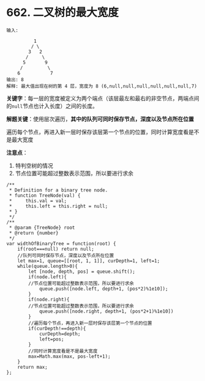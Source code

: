# 662. 二叉树的最大宽度

```
输入: 

          1
         / \
        3   2
       /     \  
      5       9 
     /         \
    6           7
输出: 8
解释: 最大值出现在树的第 4 层，宽度为 8 (6,null,null,null,null,null,null,7)
```

**关键字**：每一层的宽度被定义为两个端点（该层最左和最右的非空节点，两端点间的`null`节点也计入长度）之间的长度。

**解题关键**：使用层次遍历，**其中的队列可同时保存节点，深度以及节点所在位置**

遍历每个节点，再进入新一层时保存该层第一个节点的位置，同时计算宽度看是不是最大宽度

**注意点**：

1. 特判空树的情况
2. 节点位置可能超过整数表示范围，所以要进行求余

```
/**
 * Definition for a binary tree node.
 * function TreeNode(val) {
 *     this.val = val;
 *     this.left = this.right = null;
 * }
 */
/**
 * @param {TreeNode} root
 * @return {number}
 */
var widthOfBinaryTree = function(root) {
    if(root===null) return null;
    //队列可同时保存节点，深度以及节点所在位置
    let max=1, queue=[[root, 1, 1]], curDepth=1, left=1;
    while(queue.length>0){
        let [node, depth, pos] = queue.shift();
        if(node.left){
        //节点位置可能超过整数表示范围，所以要进行求余
            queue.push([node.left, depth+1, (pos*2)%1e10]);
        }
        if(node.right){
        //节点位置可能超过整数表示范围，所以要进行求余
            queue.push([node.right, depth+1, (pos*2+1)%1e10])
        }
        //遍历每个节点，再进入新一层时保存该层第一个节点的位置
        if(curDepth!==depth){
            curDepth=depth;
            left=pos;
        }
        //同时计算宽度看是不是最大宽度
        max=Math.max(max, pos-left+1);
    }
    return max;
};
```

